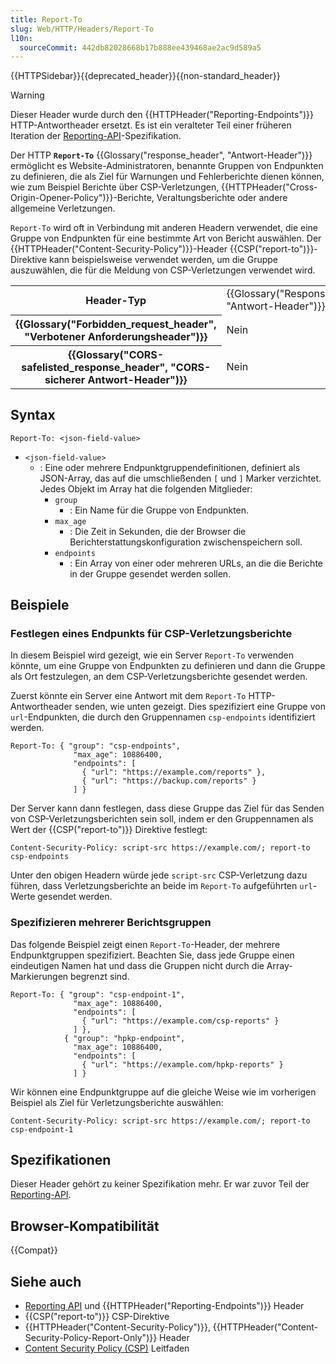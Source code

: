 ```yaml
---
title: Report-To
slug: Web/HTTP/Headers/Report-To
l10n:
  sourceCommit: 442db82028668b17b888ee439468ae2ac9d589a5
---
```


{{HTTPSidebar}}{{deprecated_header}}{{non-standard_header}}

> [!WARNING]
> Dieser Header wurde durch den {{HTTPHeader("Reporting-Endpoints")}} HTTP-Antwortheader ersetzt.
> Es ist ein veralteter Teil einer früheren Iteration der [Reporting-API](/de/docs/Web/API/Reporting_API)-Spezifikation.

Der HTTP **`Report-To`** {{Glossary("response_header", "Antwort-Header")}} ermöglicht es Website-Administratoren, benannte Gruppen von Endpunkten zu definieren, die als Ziel für Warnungen und Fehlerberichte dienen können, wie zum Beispiel Berichte über CSP-Verletzungen, {{HTTPHeader("Cross-Origin-Opener-Policy")}}-Berichte, Veraltungsberichte oder andere allgemeine Verletzungen.

`Report-To` wird oft in Verbindung mit anderen Headern verwendet, die eine Gruppe von Endpunkten für eine bestimmte Art von Bericht auswählen.
Der {{HTTPHeader("Content-Security-Policy")}}-Header {{CSP("report-to")}}-Direktive kann beispielsweise verwendet werden, um die Gruppe auszuwählen, die für die Meldung von CSP-Verletzungen verwendet wird.

<table class="properties">
  <tbody>
    <tr>
      <th scope="row">Header-Typ</th>
      <td>{{Glossary("Response_header", "Antwort-Header")}}</td>
    </tr>
    <tr>
      <th scope="row">{{Glossary("Forbidden_request_header", "Verbotener Anforderungsheader")}}</th>
      <td>Nein</td>
    </tr>
    <tr>
      <th scope="row">
        {{Glossary("CORS-safelisted_response_header", "CORS-sicherer Antwort-Header")}}
      </th>
      <td>Nein</td>
    </tr>
  </tbody>
</table>

## Syntax

```http
Report-To: <json-field-value>
```

- `<json-field-value>`
  - : Eine oder mehrere Endpunktgruppendefinitionen, definiert als JSON-Array, das auf die umschließenden `[` und `]` Marker verzichtet.
    Jedes Objekt im Array hat die folgenden Mitglieder:
    - `group`
      - : Ein Name für die Gruppe von Endpunkten.
    - `max_age`
      - : Die Zeit in Sekunden, die der Browser die Berichterstattungskonfiguration zwischenspeichern soll.
    - `endpoints`
      - : Ein Array von einer oder mehreren URLs, an die die Berichte in der Gruppe gesendet werden sollen.

## Beispiele

### Festlegen eines Endpunkts für CSP-Verletzungsberichte

In diesem Beispiel wird gezeigt, wie ein Server `Report-To` verwenden könnte, um eine Gruppe von Endpunkten zu definieren und dann die Gruppe als Ort festzulegen, an dem CSP-Verletzungsberichte gesendet werden.

Zuerst könnte ein Server eine Antwort mit dem `Report-To` HTTP-Antwortheader senden, wie unten gezeigt.
Dies spezifiziert eine Gruppe von `url`-Endpunkten, die durch den Gruppennamen `csp-endpoints` identifiziert werden.

```http
Report-To: { "group": "csp-endpoints",
              "max_age": 10886400,
              "endpoints": [
                { "url": "https://example.com/reports" },
                { "url": "https://backup.com/reports" }
              ] }
```

Der Server kann dann festlegen, dass diese Gruppe das Ziel für das Senden von CSP-Verletzungsberichten sein soll, indem er den Gruppennamen als Wert der {{CSP("report-to")}} Direktive festlegt:

```http
Content-Security-Policy: script-src https://example.com/; report-to csp-endpoints
```

Unter den obigen Headern würde jede `script-src` CSP-Verletzung dazu führen, dass Verletzungsberichte an beide im `Report-To` aufgeführten `url`-Werte gesendet werden.

### Spezifizieren mehrerer Berichtsgruppen

Das folgende Beispiel zeigt einen `Report-To`-Header, der mehrere Endpunktgruppen spezifiziert.
Beachten Sie, dass jede Gruppe einen eindeutigen Namen hat und dass die Gruppen nicht durch die Array-Markierungen begrenzt sind.

```http
Report-To: { "group": "csp-endpoint-1",
              "max_age": 10886400,
              "endpoints": [
                { "url": "https://example.com/csp-reports" }
              ] },
            { "group": "hpkp-endpoint",
              "max_age": 10886400,
              "endpoints": [
                { "url": "https://example.com/hpkp-reports" }
              ] }
```

Wir können eine Endpunktgruppe auf die gleiche Weise wie im vorherigen Beispiel als Ziel für Verletzungsberichte auswählen:

```http
Content-Security-Policy: script-src https://example.com/; report-to csp-endpoint-1
```

## Spezifikationen

Dieser Header gehört zu keiner Spezifikation mehr.
Er war zuvor Teil der [Reporting-API](/de/docs/Web/API/Reporting_API). <!-- https://github.com/w3c/reporting/pull/197 -->

## Browser-Kompatibilität

{{Compat}}

## Siehe auch

- [Reporting API](/de/docs/Web/API/Reporting_API) und {{HTTPHeader("Reporting-Endpoints")}} Header
- {{CSP("report-to")}} CSP-Direktive
- {{HTTPHeader("Content-Security-Policy")}}, {{HTTPHeader("Content-Security-Policy-Report-Only")}} Header
- [Content Security Policy (CSP)](/de/docs/Web/HTTP/CSP#violation_reporting) Leitfaden
